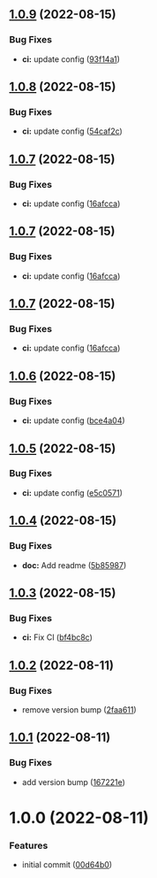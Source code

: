 ## [1.0.9](https://github.com/iaean/sr/compare/v1.0.8...v1.0.9) (2022-08-15)


### Bug Fixes

* **ci:** update config ([93f14a1](https://github.com/iaean/sr/commit/93f14a14553d55042d00b53645367fc48d5466d5))

## [1.0.8](https://github.com/iaean/sr/compare/v1.0.7...v1.0.8) (2022-08-15)


### Bug Fixes

* **ci:** update config ([54caf2c](https://github.com/iaean/sr/commit/54caf2ca5810b01cbbe19a2cdf59f9d18e063a61))

## [1.0.7](https://github.com/iaean/sr/compare/v1.0.6...v1.0.7) (2022-08-15)


### Bug Fixes

* **ci:** update config ([16afcca](https://github.com/iaean/sr/commit/16afcca4496875c771ba3e12407efb291394be6b))

## [1.0.7](https://github.com/iaean/sr/compare/v1.0.6...v1.0.7) (2022-08-15)


### Bug Fixes

* **ci:** update config ([16afcca](https://github.com/iaean/sr/commit/16afcca4496875c771ba3e12407efb291394be6b))

## [1.0.7](https://github.com/iaean/sr/compare/v1.0.6...v1.0.7) (2022-08-15)


### Bug Fixes

* **ci:** update config ([16afcca](https://github.com/iaean/sr/commit/16afcca4496875c771ba3e12407efb291394be6b))

## [1.0.6](https://github.com/iaean/sr/compare/v1.0.5...v1.0.6) (2022-08-15)


### Bug Fixes

* **ci:** update config ([bce4a04](https://github.com/iaean/sr/commit/bce4a04920f4990f06a1398b6c39fdf4340f17cf))

## [1.0.5](https://github.com/iaean/sr/compare/v1.0.4...v1.0.5) (2022-08-15)


### Bug Fixes

* **ci:** update config ([e5c0571](https://github.com/iaean/sr/commit/e5c05716e9814cf14c4d09ce011a0e16c83eb5e9))

## [1.0.4](https://github.com/iaean/sr/compare/v1.0.3...v1.0.4) (2022-08-15)


### Bug Fixes

* **doc:** Add readme ([5b85987](https://github.com/iaean/sr/commit/5b85987e2d256cf04df3fb27b1664f6356d4b64f))

## [1.0.3](https://github.com/iaean/sr/compare/v1.0.2...v1.0.3) (2022-08-15)


### Bug Fixes

* **ci:** Fix CI ([bf4bc8c](https://github.com/iaean/sr/commit/bf4bc8cbc7296a49de978a24bb892d2c21fcb2dc))

## [1.0.2](https://github.com/iaean/sr/compare/v1.0.1...v1.0.2) (2022-08-11)


### Bug Fixes

* remove version bump ([2faa611](https://github.com/iaean/sr/commit/2faa611a210635033c21bde5f559382b7b75fddc))

## [1.0.1](https://github.com/iaean/sr/compare/v1.0.0...v1.0.1) (2022-08-11)


### Bug Fixes

* add version bump ([167221e](https://github.com/iaean/sr/commit/167221ea58dad9e7d7d9e9ef4cdbc26b7e90874b))

# 1.0.0 (2022-08-11)


### Features

* initial commit ([00d64b0](https://github.com/iaean/sr/commit/00d64b0f751822a9d44d5af888010305b1cad262))
